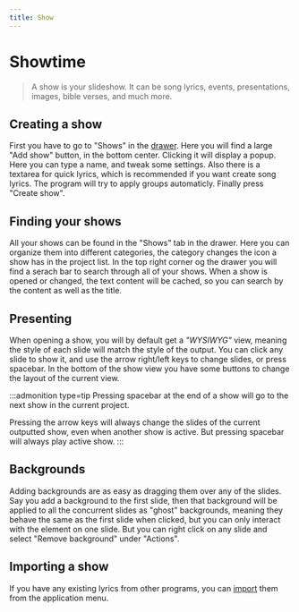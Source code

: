 ```yaml
---
title: Show
---
```


# Showtime

> A show is your slideshow. It can be song lyrics, events, presentations, images, bible verses, and much more.

## Creating a show

First you have to go to "Shows" in the [drawer](./drawer). Here you will find a large "Add show" button, in the bottom center. Clicking it will display a popup. Here you can type a name, and tweak some settings. Also there is a textarea for quick lyrics, which is recommended if you want create song lyrics. The program will try to apply groups automaticly. Finally press "Create show".

## Finding your shows

All your shows can be found in the "Shows" tab in the drawer. Here you can organize them into different categories, the category changes the icon a show has in the project list. In the top right corner og the drawer you will find a serach bar to search through all of your shows. When a show is opened or changed, the text content will be cached, so you can search by the content as well as the title.

## Presenting

When opening a show, you will by default get a _"WYSIWYG"_ view, meaning the style of each slide will match the style of the output. You can click any slide to show it, and use the arrow right/left keys to change slides, or press spacebar. In the bottom of the show view you have some buttons to change the layout of the current view.

:::admonition type=tip
Pressing spacebar at the end of a show will go to the next show in the current project.

Pressing the arrow keys will always change the slides of the current outputted show, even when another show is active. But pressing spacebar will always play active show.
:::

## Backgrounds

Adding backgrounds are as easy as dragging them over any of the slides. Say you add a background to the first slide, then that background will be applied to all the concurrent slides as "ghost" backgrounds, meaning they behave the same as the first slide when clicked, but you can only interact with the element on one slide. But you can right click on any slide and select "Remove background" under "Actions".

## Importing a show

If you have any existing lyrics from other programs, you can [import](./importing) them from the application menu.
